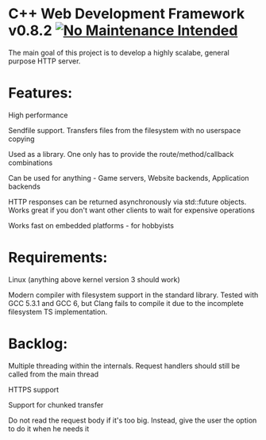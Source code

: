 # C++ Web Development Framework v0.8.2 [![No Maintenance Intended](http://unmaintained.tech/badge.svg)](http://unmaintained.tech/)

The main goal of this project is to develop a highly scalabe, general purpose HTTP server.

# Features:

High performance

Sendfile support. Transfers files from the filesystem with no userspace copying

Used as a library. One only has to provide the route/method/callback combinations

Can be used for anything - Game servers, Website backends, Application backends

HTTP responses can be returned asynchronously via std::future objects. Works great if you don't want other clients to wait for expensive operations

Works fast on embedded platforms - for hobbyists

# Requirements:

Linux (anything above kernel version 3 should work)

Modern compiler with filesystem support in the standard library. Tested with GCC 5.3.1 and GCC 6, but Clang fails to compile it due to the incomplete filesystem TS implementation.

# Backlog:

Multiple threading within the internals. Request handlers should still be called from the main thread

HTTPS support

Support for chunked transfer

Do not read the request body if it's too big. Instead, give the user the option to do it when he needs it
